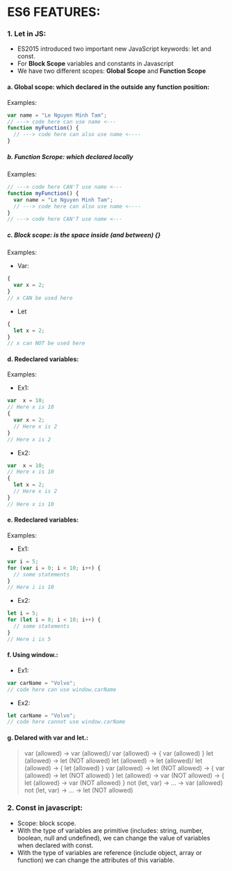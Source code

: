 # ES6 FEATURES:

### 1. Let in JS:
- ES2015 introduced two important new JavaScript keywords: let and const.
- For <b>Block Scope</b> variables and constants in Javascript
- We have two different scopes: <b>Global Scope</b> and <b>Function Scope</b>
#### a. Global scope: which declared in the outside any function position: 
Examples:
```javascript
var name = "Le Nguyen Minh Tam";
// ---> code here can use name <---
function myFunction() {
  // ---> code here can also use name <----
}
```
##### b. Function Scrope: which declared locally
Examples:
```javascript
// ---> code here CAN'T use name <---
function myFunction() {
  var name = "Le Nguyen Minh Tam";
  // ---> code here can also use name <----
}
// ---> code here CAN'T use name <---
```
##### c. Block scope: is the space inside (and between) {}
Examples:
- Var:
```javascript
{
  var x = 2;
}
// x CAN be used here
```
- Let
```javascript
{
  let x = 2;
}
// x can NOT be used here
```

#### d. Redeclared variables:
Examples:
- Ex1:
```javascript
var  x = 10;
// Here x is 10
{  
  var x = 2;
  // Here x is 2
}
// Here x is 2
```
- Ex2:
```javascript
var  x = 10;
// Here x is 10
{  
  let x = 2;
  // Here x is 2
}
// Here x is 10
```
#### e. Redeclared variables:
Examples:
- Ex1:
```javascript
var i = 5;
for (var i = 0; i < 10; i++) {
  // some statements
}
// Here i is 10
```
- Ex2:
```javascript
let i = 5;
for (let i = 0; i < 10; i++) {
  // some statements
}
// Here i is 5
```
#### f. Using window.<variable>:
- Ex1:
```javascript
var carName = "Volvo";
// code here can use window.carName

```  
- Ex2:
```javascript
let carName = "Volvo";
// code here cannot use window.carName
```

#### g. Delared with var and let.<variable>:
  > var (allowed) -> var (allowed)/ var (allowed) -> { var (allowed) }
  > let (allowed) -> let (NOT allowed)
  > let (allowed) -> let (allowed)/ let (allowed) -> { let (allowed) }
  > var (allowed) -> let (NOT allowed) -> { var (allowed) -> let (NOT allowed) }
  > let (allowed) -> var (NOT allowed) -> { let (allowed) -> var (NOT allowed) } 
  > not (let, var) -> ... -> var (allowed)
  > not (let, var) -> ... -> let (NOT allowed)
  
### 2. Const in javascript:
- Scope: block scope.
- With the type of variables are primitive (includes: string, number, boolean, null and undefined), we can change the value of variables when declared with const.
- With the type of variables are reference (include object, array or function) we can change the attributes of this variable.
